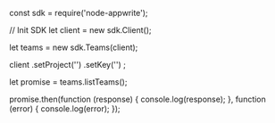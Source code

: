 const sdk = require('node-appwrite');

// Init SDK
let client = new sdk.Client();

let teams = new sdk.Teams(client);

client
    .setProject('')
    .setKey('')
;

let promise = teams.listTeams();

promise.then(function (response) {
    console.log(response);
}, function (error) {
    console.log(error);
});